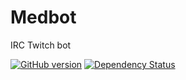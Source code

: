 # Medbot
IRC Twitch bot

[![GitHub version](https://badge.fury.io/gh/Bukk94%2FMedbot.svg)](https://badge.fury.io/gh/Bukk94%2FMedbot)
[![Dependency Status](https://david-dm.org/boennemann/badges.svg)](https://github.com/Bukk94/Medbot)
